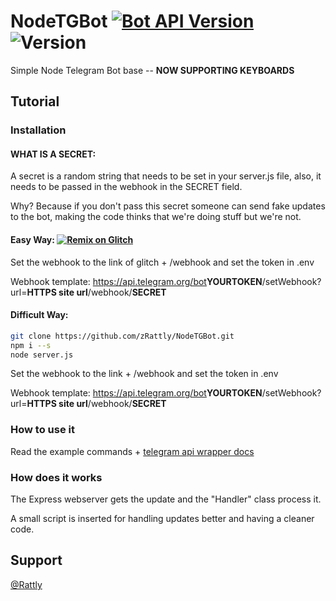 # NodeTGBot [![Bot API Version](https://img.shields.io/badge/Bot%20API-v4.3-f36caf.svg?style=flat-square)](https://core.telegram.org/bots/api) ![Version](https://img.shields.io/badge/version-v1.0.0-orange.svg)

Simple Node Telegram Bot base -- <b>NOW SUPPORTING KEYBOARDS</b>

## Tutorial
 
### Installation

#### WHAT IS A SECRET:

A secret is a random string that needs to be set in your server.js file, also, it needs to be passed in the webhook in the SECRET field.

Why? Because if you don't pass this secret someone can send fake updates to the bot, making the code thinks that we're doing stuff but we're not.

#### Easy Way: [![Remix on Glitch](https://cdn.glitch.com/2703baf2-b643-4da7-ab91-7ee2a2d00b5b%2Fremix-button.svg)](https://glitch.com/edit/#!/remix/nodetgbot) 

Set the webhook to the link of glitch + /webhook and set the token in .env

Webhook template: https://api.telegram.org/bot<b>YOURTOKEN</b>/setWebhook?url=<b>HTTPS site url</b>/webhook/<b>SECRET</b>

#### Difficult Way:

```bash
git clone https://github.com/zRattly/NodeTGBot.git
npm i --s
node server.js
```

Set the webhook to the link + /webhook and set the token in .env

Webhook template: https://api.telegram.org/bot<b>YOURTOKEN</b>/setWebhook?url=<b>HTTPS site url</b>/webhook/<b>SECRET</b>

### How to use it

Read the example commands + [telegram api wrapper docs](https://www.npmjs.com/package/telegram-bot-client)

### How does it works

The Express webserver gets the update and the "Handler" class process it.

A small script is inserted for handling updates better and having a cleaner code.

## Support

[@Rattly](https://t.me/Rattly)
